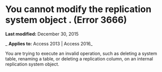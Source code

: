 
# You cannot modify the replication system object <name>. (Error 3666)

 **Last modified:** December 30, 2015

 _ **Applies to:** Access 2013 | Access 2016_

You are trying to execute an invalid operation, such as deleting a system table, renaming a table, or deleting a replication column, on an internal replication system object.

